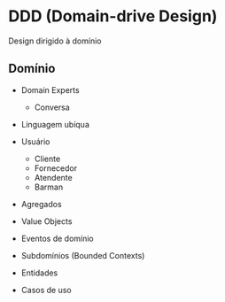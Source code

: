 # DDD (Domain-drive Design)

Design dirigido à domínio

## Domínio

- Domain Experts
    - Conversa
    
- Linguagem ubíqua

- Usuário
    - Cliente
    - Fornecedor
    - Atendente
    - Barman

- Agregados
- Value Objects
- Eventos de domínio
- Subdomínios (Bounded Contexts)
- Entidades
- Casos de uso